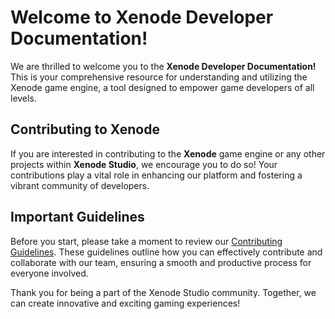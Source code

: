 # Welcome to Xenode Developer Documentation!

We are thrilled to welcome you to the **Xenode Developer Documentation!** This is your comprehensive resource for understanding and utilizing the Xenode game engine, a tool designed to empower game developers of all levels.

## Contributing to Xenode

If you are interested in contributing to the **Xenode** game engine or any other projects within **Xenode Studio**, we encourage you to do so! Your contributions play a vital role in enhancing our platform and fostering a vibrant community of developers.

## Important Guidelines
Before you start, please take a moment to review our [Contributing Guidelines](/contributing.md). These guidelines outline how you can effectively contribute and collaborate with our team, ensuring a smooth and productive process for everyone involved.

Thank you for being a part of the Xenode Studio community. Together, we can create innovative and exciting gaming experiences!


